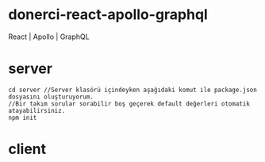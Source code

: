 # donerci-react-apollo-graphql
React | Apollo | GraphQL
# server
    cd server //Server klasörü içindeyken aşağıdaki komut ile package.json dosyasını oluşturuyorum.
    //Bir takım sorular sorabilir boş geçerek default değerleri otomatik atayabilirsiniz.
    npm init
# client